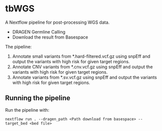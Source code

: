 # tbWGS

A Nextflow pipeline for post-processing WGS data.
- DRAGEN Germline Calling
- Download the result from Basespace
  
The pipeline:
1. Annotate small variants from *.hard-filtered.vcf.gz using snpEff and output the variants with high risk for given target regions.
3. Annotate CNV variants from *.cnv.vcf.gz using snpEff and output the variants with high risk for given target regions.
4. Annotate  variants from *.sv.vcf.gz using snpEff and output the variants with high risk for given target regions.

## Running the pipeline
Run the pipeline with:

```console
nextflow run . --dragen_path <Path download from basespace> --target_bed <bed file>
```
